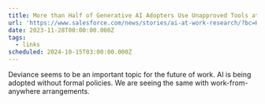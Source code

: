 ```yaml
---
title: More than Half of Generative AI Adopters Use Unapproved Tools at Work
url: 'https://www.salesforce.com/news/stories/ai-at-work-research/?bc=HA'
date: 2023-11-28T00:00:00.000Z
tags:
  - links
scheduled: 2024-10-15T03:00:00.000Z
---
```


Deviance seems to be an important topic for the future of work. AI is being adopted without formal policies. We are seeing the same with work-from-anywhere arrangements.
